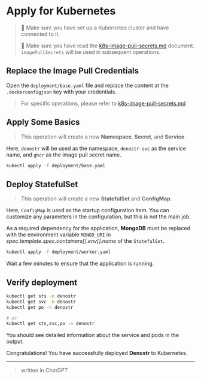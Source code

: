 # Apply for Kubernetes

> 📢 Make sure you have set up a Kubernetes cluster and have connected to it.
>
> 📢 Make sure you have read the [k8s-image-pull-secrets.md](./k8s-image-pull-secrets.md) document. `imagePullSecrets` will be used in subsequent operations.

## Replace the Image Pull Credentials

Open the `deployment/base.yaml` file and replace the content at the `.dockerconfigjson` key with your credentials.

> For specific operations, please refer to [k8s-image-pull-secrets.md](./k8s-image-pull-secrets.md)

## Apply Some Basics

> This operation will create a new **Namespace**, **Secret**, and **Service**.

Here, `denostr` will be used as the namespace, `denostr-svc` as the service name, and `ghcr` as the image pull secret name.

```sh
kubectl apply -f deployment/base.yaml
```

## Deploy StatefulSet

> This operation will create a new **StatefulSet** and **ConfigMap**.

Here, `ConfigMap` is used as the startup configuration item. You can customize any parameters in the configuration, but this is not the main job.

As a required dependency for the application, **MongoDB** must be replaced with the environment variable `MONGO_URI` in *spec.template.spec.containers[].env[].name* of the `StatefulSet`.

```sh
kubectl apply -f deployment/worker.yaml
```

Wait a few minutes to ensure that the application is running.

## Verify deployment

```sh
kubectl get sts -n denostr
kubectl get svc -n denostr
kubectl get po -n denostr

# or
kubectl get sts,svc,po -n denostr
```

You should see detailed information about the service and pods in the output.

Congratulations! You have successfully deployed **Denostr** to Kubernetes.

---

> written in ChatGPT
